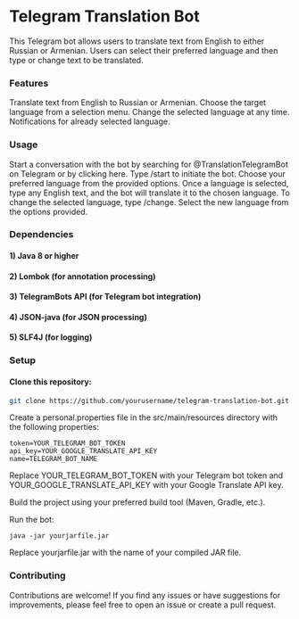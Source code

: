 # Telegram Translation Bot
This Telegram bot allows users to translate text from English to either Russian or Armenian. Users can select their preferred language and then type or change text to be translated.

### Features
Translate text from English to Russian or Armenian.
Choose the target language from a selection menu.
Change the selected language at any time.
Notifications for already selected language.

### Usage
Start a conversation with the bot by searching for @TranslationTelegramBot on Telegram or by clicking here.
Type /start to initiate the bot.
Choose your preferred language from the provided options.
Once a language is selected, type any English text, and the bot will translate it to the chosen language.
To change the selected language, type /change.
Select the new language from the options provided.
### Dependencies
#### 1) Java 8 or higher
#### 2) Lombok (for annotation processing)
#### 3) TelegramBots API (for Telegram bot integration)
#### 4) JSON-java (for JSON processing)
#### 5) SLF4J (for logging)
### Setup
#### Clone this repository:

```bash
git clone https://github.com/yourusername/telegram-translation-bot.git
```

Create a personal.properties file in the src/main/resources directory with the following properties:

```properties
token=YOUR_TELEGRAM_BOT_TOKEN
api_key=YOUR_GOOGLE_TRANSLATE_API_KEY
name=TELEGRAM_BOT_NAME
```
Replace YOUR_TELEGRAM_BOT_TOKEN with your Telegram bot token and YOUR_GOOGLE_TRANSLATE_API_KEY with your Google Translate API key.


Build the project using your preferred build tool (Maven, Gradle, etc.).

Run the bot:

```shell
java -jar yourjarfile.jar
```
Replace yourjarfile.jar with the name of your compiled JAR file.

### Contributing
Contributions are welcome! If you find any issues or have suggestions for improvements, please feel free to open an issue or create a pull request.